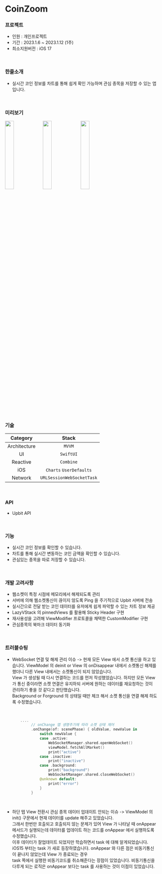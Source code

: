 # CoinZoom

### 프로젝트
 - 인원 : 개인프로젝트 <br>
 - 기간 : 2023.1.6 ~ 2023.1.12 (1주) <br>
 - 최소지원버전 : iOS 17 <br>
 
<br>

### 한줄소개
 - 실시간 코인 정보를 차트를 통해 쉽게 확인 가능하며 관심 종목을 저장할 수 있는 앱 입니다.

<br>

### 미리보기
<p align="leading" witdh="100%">
<img src="https://github.com/J-comet/CoinZoom/assets/67407666/c338a7ae-ff6d-4c67-a26f-0057a293133f" width="24%">
<img src="https://i.imgur.com/bRV9mzs.gif" width="24%">
<img src="https://i.imgur.com/ucRXsks.gif" width="24%">
</p>

<br>

### 기술
| Category | Stack |
|:----:|:-----:|
| Architecture | `MVVM` |
|  UI  | `SwiftUI` |
| Reactive | `Combine` |
| iOS | `Charts` `UserDefaults` |
|  Network  | `URLSessionWebSocketTask` |

<br>

### API
- Upbit API

<br>

### 기능
- 실시간 코인 정보를 확인할 수 있습니다.
- 차트를 통해 실시간 변동하는 코인 금액을 확인할 수 있습니다.
- 관심있는 종목을 따로 저장할 수 있습니다.

<br>

### 개발 고려사항
- 웹소켓이 특정 시점에 메모리에서 해제되도록 관리
- 서버에 의해 웹소켓통신이 끊이지 않도록 Ping 을 주기적으로 Upbit 서버에 전송
- 실시간으로 전달 받는 코인 데이터를 유저에게 쉽게 파악할 수 있는 차트 정보 제공
- LazyVStack 의 pinnedViews 를 활용해 Sticky Header 구현
- 재사용성을 고려해 ViewModifier 프로토콜을 채택한 CustomModifier 구현 
- 관심종목의 북마크 데이터 동기화

<br>

### 트러블슈팅
- WebSocket 연결 및 해제 관리 이슈
  -> 현재 모든 View 에서 소켓 통신을 하고 있습니다. ViewModel 의 deinit or View 의 onDisappear 내에서 소켓통신 해제를 했더니 다른 View 내에서는 소켓통신이 되지 않았습니다. <br>
  View 가 생성될 때 다시 연결하는 코드를 먼저 작성했었습니다. 하지만 모든 View 가 통신 중이라면 소켓 연결은 유지하되 서버에 원하는 데이터를 재요청하는 것이 관리하기 좋을 것 같다고 판단했습니다. <br>
  Background or Forground 의 상태일 때만 체크 해서 소켓 통신을 연결 해제 하도록 수정했습니다. <br>

<br>

```swift
       ....
            // onChange 앱 생명주기에 따라 소켓 상태 제어
            .onChange(of: scenePhase) { oldValue, newValue in
                switch newValue {
                case .active:
                    WebSocketManager.shared.openWebSocket()
                    viewModel.fetchAllMarket()
                    print("active")
                case .inactive:
                    print("inactive")
                case .background:
                    print("background")
                    WebSocketManager.shared.closeWebSocket()
                @unknown default:
                    print("error")
                }
            }

```

<br>
  
- 하단 탭 View 전환시 관심 종목 데이터 업데이트 안되는 이슈
  -> ViewModel 의 init() 구문에서 현재 데이터를 update 해주고 있었습니다. <br>
  그래서 한번만 호출되고 호출되지 않는 문제가 있어 View 가 나타날 때 onAppear 메서드가 실행되는데 데이터를 업데이트 하는 코드를 onAppear 에서 실행하도록 수정했습니다. <br>
  이후 데이터가 잘업데이트 되었지만 학습하면서 task 에 대해 알게되었습니다. <br>
  iOS15 부터는 task 가 새로 등장하였습니다. onAppear 와 다른 점은 비동기통신이 끝나지 않았는데 View 가 종료되는 경우 <br>
  task 쪽에서 실행한 비동기코드를 취소해준다는 장점이 있었습니다. 비동기통신을 다루게 되는 로직은 onAppear 보다는 task 를 사용하는 것이 이점이 있었습니다. <br>
  
  
